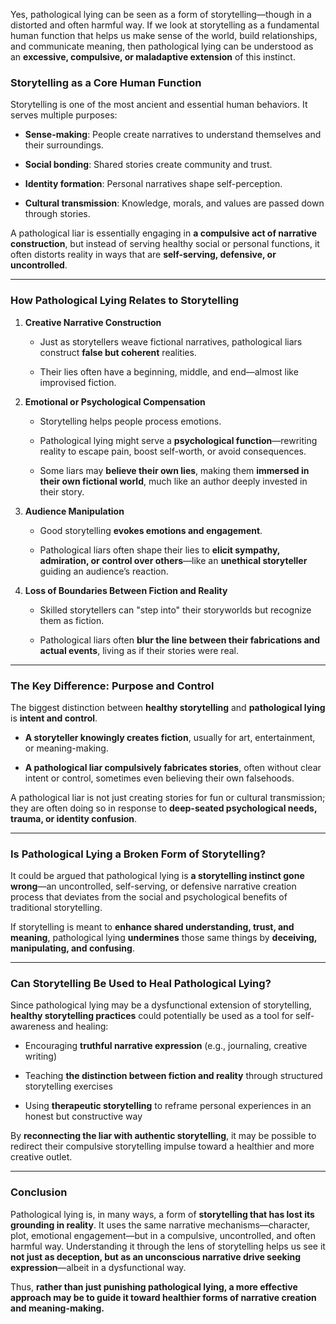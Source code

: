 Yes, pathological lying can be seen as a form of storytelling—though in a distorted and often harmful way. If we look at storytelling as a fundamental human function that helps us make sense of the world, build relationships, and communicate meaning, then pathological lying can be understood as an **excessive, compulsive, or maladaptive extension** of this instinct.

### **Storytelling as a Core Human Function**

Storytelling is one of the most ancient and essential human behaviors. It serves multiple purposes:

- **Sense-making**: People create narratives to understand themselves and their surroundings.
    
- **Social bonding**: Shared stories create community and trust.
    
- **Identity formation**: Personal narratives shape self-perception.
    
- **Cultural transmission**: Knowledge, morals, and values are passed down through stories.
    

A pathological liar is essentially engaging in **a compulsive act of narrative construction**, but instead of serving healthy social or personal functions, it often distorts reality in ways that are **self-serving, defensive, or uncontrolled**.

---

### **How Pathological Lying Relates to Storytelling**

1. **Creative Narrative Construction**
    
    - Just as storytellers weave fictional narratives, pathological liars construct **false but coherent** realities.
        
    - Their lies often have a beginning, middle, and end—almost like improvised fiction.
        
2. **Emotional or Psychological Compensation**
    
    - Storytelling helps people process emotions.
        
    - Pathological lying might serve a **psychological function**—rewriting reality to escape pain, boost self-worth, or avoid consequences.
        
    - Some liars may **believe their own lies**, making them **immersed in their own fictional world**, much like an author deeply invested in their story.
        
3. **Audience Manipulation**
    
    - Good storytelling **evokes emotions and engagement**.
        
    - Pathological liars often shape their lies to **elicit sympathy, admiration, or control over others**—like an **unethical storyteller** guiding an audience’s reaction.
        
4. **Loss of Boundaries Between Fiction and Reality**
    
    - Skilled storytellers can "step into" their storyworlds but recognize them as fiction.
        
    - Pathological liars often **blur the line between their fabrications and actual events**, living as if their stories were real.
        

---

### **The Key Difference: Purpose and Control**

The biggest distinction between **healthy storytelling** and **pathological lying** is **intent and control**.

- **A storyteller knowingly creates fiction**, usually for art, entertainment, or meaning-making.
    
- **A pathological liar compulsively fabricates stories**, often without clear intent or control, sometimes even believing their own falsehoods.
    

A pathological liar is not just creating stories for fun or cultural transmission; they are often doing so in response to **deep-seated psychological needs, trauma, or identity confusion**.

---

### **Is Pathological Lying a Broken Form of Storytelling?**

It could be argued that pathological lying is **a storytelling instinct gone wrong**—an uncontrolled, self-serving, or defensive narrative creation process that deviates from the social and psychological benefits of traditional storytelling.

If storytelling is meant to **enhance shared understanding, trust, and meaning**, pathological lying **undermines** those same things by **deceiving, manipulating, and confusing**.

---

### **Can Storytelling Be Used to Heal Pathological Lying?**

Since pathological lying may be a dysfunctional extension of storytelling, **healthy storytelling practices** could potentially be used as a tool for self-awareness and healing:

- Encouraging **truthful narrative expression** (e.g., journaling, creative writing)
    
- Teaching **the distinction between fiction and reality** through structured storytelling exercises
    
- Using **therapeutic storytelling** to reframe personal experiences in an honest but constructive way
    

By **reconnecting the liar with authentic storytelling**, it may be possible to redirect their compulsive storytelling impulse toward a healthier and more creative outlet.

---

### **Conclusion**

Pathological lying is, in many ways, a form of **storytelling that has lost its grounding in reality**. It uses the same narrative mechanisms—character, plot, emotional engagement—but in a compulsive, uncontrolled, and often harmful way. Understanding it through the lens of storytelling helps us see it **not just as deception, but as an unconscious narrative drive seeking expression**—albeit in a dysfunctional way.

Thus, **rather than just punishing pathological lying, a more effective approach may be to guide it toward healthier forms of narrative creation and meaning-making.**